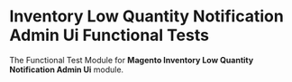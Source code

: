 # Inventory Low Quantity Notification Admin Ui Functional Tests

The Functional Test Module for **Magento Inventory Low Quantity Notification Admin Ui** module.

